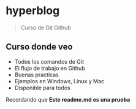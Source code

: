 # hyperblog

> Curso de Git  Github

## Curso donde veo 
* Todos los comandos de Git
* El flujo de trabajo en Github
* Buenas practicas
* Ejemplos en Windows, Linux y Mac
* Disponible para todos

Recordando que **Este readme.md es una prueba** 
